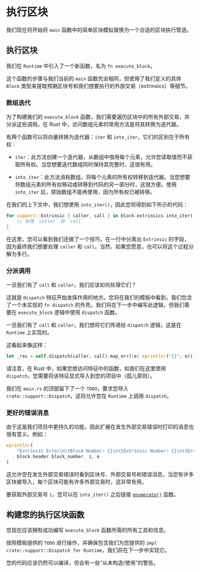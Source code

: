 # 执行区块

我们现在将开始将 `main` 函数中的简单区块模拟替换为一个合适的区块执行管道。

## 执行区块

我们在 `Runtime` 中引入了一个新函数，名为 `fn execute_block`。

这个函数的步骤与我们当前的 `main` 函数完全相同，但使用了我们定义的具体 `Block` 类型来提取预期区块号和我们想要执行的外部交易（extrinsics）等细节。

### 数组迭代

为了构建我们的 `execute_block` 函数，我们需要遍历区块中的所有外部交易，并分派这些调用。在 Rust 中，访问数组元素的常用方法是将其转换为迭代器。

有两个函数可以将向量转换为迭代器：`iter` 和 `into_iter`，它们的区别在于所有权：

- `iter`：此方法创建一个迭代器，从数组中借用每个元素，允许您读取值而不获取所有权。当您想要迭代数组同时保持其完整时，这很有用。

- `into_iter`：此方法消耗数组，将每个元素的所有权转移到迭代器。当您想要将数组元素的所有权移动或转移到代码的另一部分时，这很方便。使用 `into_iter` 后，原始数组不能再使用，因为所有权已被转移。

在我们的上下文中，我们想使用 `into_iter()`，因此您将得到如下所示的代码：

```rust
for support::Extrinsic { caller, call } in block.extrinsics.into_iter() {
    // 处理 `caller` 和 `call`
}
```

在这里，您可以看到我们还做了一个技巧，在一行中分离出 `Extrinsic` 的字段，因为最终我们想要处理 `caller` 和 `call`。当然，如果您愿意，也可以将这个过程分解为多行。

### 分派调用

一旦我们有了 `call` 和 `caller`，我们应该如何处理它们？

这就是 `Dispatch` 特征开始发挥作用的地方。您将在我们的模板中看到，我们包含了一个未实现的 `fn dispatch` 的外壳。我们将在下一步中编写此逻辑，但我们需要在 `execute_block` 逻辑中使用 `dispatch` 函数。

一旦我们有了 `call` 和 `caller`，我们想将它们传递给 `dispatch` 逻辑，这是在 `Runtime` 上实现的。

这看起来像这样：

```rust
let _res = self.dispatch(caller, call).map_err(|e| eprintln!("{}", e));
```

请注意，在 Rust 中，如果您想访问特征中的函数，如我们在这里使用 `dispatch`，您需要将该特征显式导入到您的项目中（孤儿原则）。

我们在 `main.rs` 的顶部留下了一个 `TODO`，要求您导入 `crate::support::Dispatch`，这将允许您在 `Runtime` 上调用 `dispatch`。

### 更好的错误消息

由于这是我们项目中更持久的功能，因此扩展在发生外部交易错误时打印的消息也很有意义。例如：

```rust
eprintln!(
    "Extrinsic Error\n\tBlock Number: {}\n\tExtrinsic Number: {}\n\tError: {}",
    block.header.block_number, i, e
)
```

这允许您在发生外部交易错误时看到区块号、外部交易号和错误消息。当您有许多区块被导入，每个区块可能有许多外部交易时，这非常有用。

要获取外部交易号 `i`，您可以在 `into_iter()` 之后链接 [`enumerate()`](https://doc.rust-lang.org/std/iter/trait.Iterator.html#method.enumerate) 函数。

## 构建您的执行区块函数

您现在应该拥有成功编写 `execute_block` 函数所需的所有工具和信息。

按照模板提供的 `TODO` 进行操作，并确保包含我们为您提供的 `impl crate::support::Dispatch for Runtime`，我们将在下一步中实现它。

您的代码应该仍然可以编译，但会有一些“从未构造/使用”的警告。
